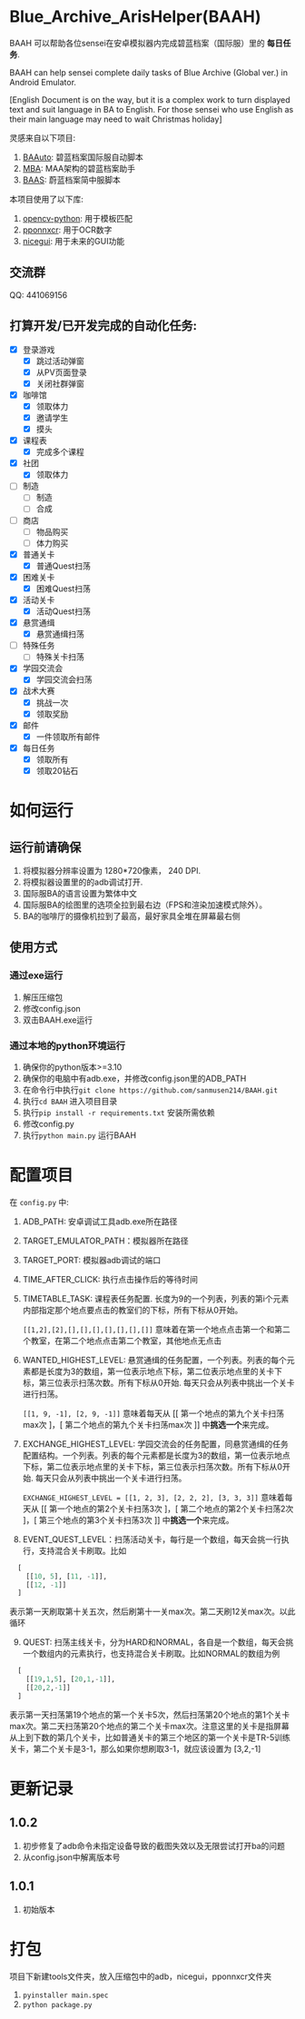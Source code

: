 # Blue_Archive_ArisHelper(BAAH)

BAAH 可以帮助各位sensei在安卓模拟器内完成碧蓝档案（国际服）里的 **每日任务**.

BAAH can help sensei complete daily tasks of Blue Archive (Global ver.) in Android Emulator.

[English Document is on the way, but it is a complex work to turn displayed text and suit language in BA to English. For those sensei who use English as their main language may need to wait Christmas holiday]

灵感来自以下项目:

1. [BAAuto](https://github.com/RedDeadDepresso/BAAuto): 碧蓝档案国际服自动脚本
2. [MBA](https://github.com/MaaAssistantArknights/MBA): MAA架构的碧蓝档案助手
3. [BAAS](https://github.com/pur1fying/blue_archive_auto_script): 蔚蓝档案简中服脚本

本项目使用了以下库: 

1. [opencv-python](https://github.com/opencv/opencv): 用于模板匹配
2. [pponnxcr](https://github.com/hgjazhgj/pponnxcr): 用于OCR数字
3. [nicegui](https://github.com/zauberzeug/nicegui): 用于未来的GUI功能

## 交流群

QQ: 441069156

## 打算开发/已开发完成的自动化任务:

- [x] 登录游戏
  - [x] 跳过活动弹窗
  - [x] 从PV页面登录
  - [x] 关闭社群弹窗

- [x] 咖啡馆
  - [x] 领取体力
  - [x] 邀请学生
  - [x] 摸头
- [x] 课程表
  - [x] 完成多个课程
- [x] 社团
  - [x] 领取体力
- [ ] 制造
  - [ ] 制造
  - [ ] 合成
- [ ] 商店
  - [ ] 物品购买
  - [ ] 体力购买

- [x] 普通关卡
  - [x] 普通Quest扫荡
- [x] 困难关卡
  - [x] 困难Quest扫荡
- [x] 活动关卡
  - [x] 活动Quest扫荡
- [x] 悬赏通缉
  - [x] 悬赏通缉扫荡
- [ ] 特殊任务
  - [ ] 特殊关卡扫荡
- [x] 学园交流会
  - [x] 学园交流会扫荡
- [x] 战术大赛
  - [x] 挑战一次
  - [x] 领取奖励
- [x] 邮件
  - [x] 一件领取所有邮件
- [x] 每日任务
  - [x] 领取所有
  - [x] 领取20钻石

# 如何运行

## 运行前请确保

1. 将模拟器分辨率设置为 1280*720像素， 240 DPI.
2. 将模拟器设置里的的adb调试打开.
3. 国际服BA的语言设置为繁体中文
4. 国际服BA的绘图里的选项全拉到最右边（FPS和渲染加速模式除外）。
5. BA的咖啡厅的摄像机拉到了最高，最好家具全堆在屏幕最右侧

## 使用方式

### 通过exe运行

1. 解压压缩包
2. 修改config.json
3. 双击BAAH.exe运行

### 通过本地的python环境运行

1. 确保你的python版本>=3.10
2. 确保你的电脑中有adb.exe，并修改config.json里的ADB_PATH
3. 在命令行中执行`git clone https://github.com/sanmusen214/BAAH.git`
4. 执行`cd BAAH` 进入项目目录
5. 执行`pip install -r requirements.txt` 安装所需依赖
6. 修改config.py
7. 执行`python main.py` 运行BAAH

# 配置项目

在 `config.py` 中:

1. ADB_PATH: 安卓调试工具adb.exe所在路径
2. TARGET_EMULATOR_PATH：模拟器所在路径
3. TARGET_PORT: 模拟器adb调试的端口
4. TIME_AFTER_CLICK: 执行点击操作后的等待时间
5. TIMETABLE_TASK: 课程表任务配置. 长度为9的一个列表，列表的第i个元素内部指定那个地点要点击的教室们的下标，所有下标从0开始。
   
   `[[1,2],[2],[],[],[],[],[],[],[]]` 意味着在第一个地点点击第一个和第二个教室，在第二个地点点击第二个教室，其他地点无点击

6. WANTED_HIGHEST_LEVEL: 悬赏通缉的任务配置，一个列表。列表的每个元素都是长度为3的数组，第一位表示地点下标，第二位表示地点里的关卡下标，第三位表示扫荡次数。所有下标从0开始. 每天只会从列表中挑出一个关卡进行扫荡。
   
   `[[1, 9, -1], [2, 9, -1]]` 意味着每天从 [[ 第一个地点的第九个关卡扫荡max次 ]，[ 第二个地点的第九个关卡扫荡max次 ]] 中**挑选一个**来完成。

7. EXCHANGE_HIGHEST_LEVEL: 学园交流会的任务配置，同悬赏通缉的任务配置结构。一个列表。列表的每个元素都是长度为3的数组，第一位表示地点下标，第二位表示地点里的关卡下标，第三位表示扫荡次数。所有下标从0开始. 每天只会从列表中挑出一个关卡进行扫荡。

   `EXCHANGE_HIGHEST_LEVEL = [[1, 2, 3], [2, 2, 2], [3, 3, 3]]` 意味着每天从 [[ 第一个地点的第2个关卡扫荡3次 ]，[ 第二个地点的第2个关卡扫荡2次 ]，[ 第三个地点的第3个关卡扫荡3次 ]] 中**挑选一个**来完成。

8. EVENT_QUEST_LEVEL：扫荡活动关卡，每行是一个数组，每天会挑一行执行，支持混合关卡刷取。比如

```python
  [
    [[10, 5], [11, -1]],
    [[12, -1]]
  ]
```
表示第一天刷取第十关五次，然后刷第十一关max次。第二天刷12关max次。以此循环

9.  QUEST: 扫荡主线关卡，分为HARD和NORMAL，各自是一个数组，每天会挑一个数组内的元素执行，也支持混合关卡刷取。比如NORMAL的数组为例
```python
  [
    [[19,1,5], [20,1,-1]],
    [[20,2,-1]]
  ]
```
表示第一天扫荡第19个地点的第一个关卡5次，然后扫荡第20个地点的第1个关卡max次。第二天扫荡第20个地点的第二个关卡max次。注意这里的关卡是指屏幕从上到下数的第几个关卡，比如普通关卡的第三个地区的第一个关卡是TR-5训练关卡，第二个关卡是3-1，那么如果你想刷取3-1，就应该设置为 [3,2,-1]

# 更新记录

## 1.0.2

1. 初步修复了adb命令未指定设备导致的截图失效以及无限尝试打开ba的问题
2. 从config.json中解离版本号

## 1.0.1

1. 初始版本

# 打包

项目下新建tools文件夹，放入压缩包中的adb，nicegui，pponnxcr文件夹

1. `pyinstaller main.spec`
2. `python package.py`
